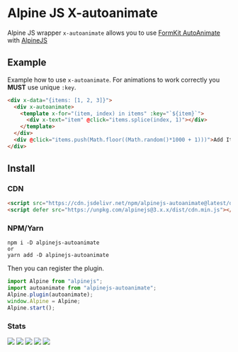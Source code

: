 # Alpine JS X-autoanimate

Alpine JS wrapper `x-autoanimate` allows you to use [FormKit AutoAnimate](https://auto-animate.formkit.com/) with [AlpineJS](https://alpinejs.dev/)

## Example

Example how to use `x-autoanimate`. For animations to work correctly you **MUST** use unique `:key`.

```html
<div x-data="{items: [1, 2, 3]}">
  <div x-autoanimate>
    <template x-for="(item, index) in items" :key="`${item}`">
      <div x-text="item" @click="items.splice(index, 1)"></div>
    </template>
  </div>
  <div @click="items.push(Math.floor((Math.random()*1000 + 1)))">Add Item</div>
</div>
```

## Install

### CDN

```html
<script src="https://cdn.jsdelivr.net/npm/alpinejs-autoanimate@latest/dist/autoanimate.cdn.js"></script>
<script defer src="https://unpkg.com/alpinejs@3.x.x/dist/cdn.min.js"></script>
```

### NPM/Yarn

```shell
npm i -D alpinejs-autoanimate
or
yarn add -D alpinejs-autoanimate
```

Then you can register the plugin.

```js
import Alpine from "alpinejs";
import autoanimate from "alpinejs-autoanimate";
Alpine.plugin(autoanimate);
window.Alpine = Alpine;
Alpine.start();
```

### Stats

[![](https://data.jsdelivr.com/v1/package/npm/alpinejs-autoanimate/badge)](https://www.jsdelivr.com/package/npm/alpinejs-autoanimate)
![](https://img.shields.io/bundlephobia/min/alpinejs-autoanimate)
![](https://img.shields.io/npm/v/alpinejs-autoanimate)
![](https://img.shields.io/npm/dt/alpinejs-autoanimate)
![](https://img.shields.io/github/license/racha/alpinejs-autoanimate)
